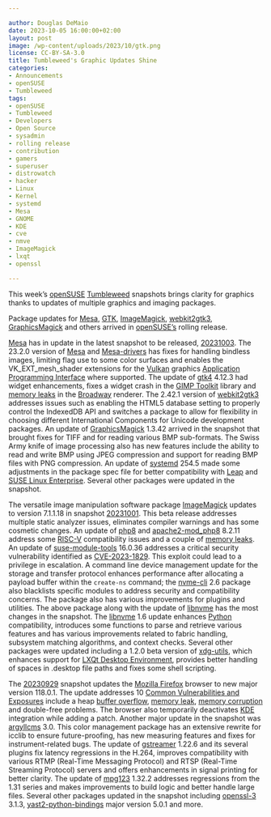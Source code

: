 ```yaml
---

author: Douglas DeMaio 
date: 2023-10-05 16:00:00+02:00
layout: post
image: /wp-content/uploads/2023/10/gtk.png
license: CC-BY-SA-3.0
title: Tumbleweed's Graphic Updates Shine 
categories:
- Announcements
- openSUSE
- Tumbleweed
tags:
- openSUSE
- Tumbleweed
- Developers
- Open Source
- sysadmin
- rolling release
- contribution
- gamers
- superuser
- distrowatch
- hacker
- Linux
- Kernel
- systemd
- Mesa
- GNOME
- KDE
- cve
- nmve
- ImageMagick
- lxqt
- openssl

---
```


This week’s [openSUSE](https://get.opensuse.org/) [Tumbleweed](https://get.opensuse.org/tumbleweed/) snapshots brings clarity for graphics thanks to updates of multiple graphics and imaging packages. 

Package updates for [Mesa](https://www.mesa3d.org/), [GTK](https://www.gtk.org/), [ImageMagick](https://imagemagick.org/index.php), [webkit2gtk3](https://webkitgtk.org/),  [GraphicsMagick](http://www.graphicsmagick.org/) and others arrived in  [openSUSE’s](https://get.opensuse.org/) rolling release. 

[Mesa](https://www.mesa3d.org/) has in update in the latest snapshot to be released, [20231003](https://lists.opensuse.org/archives/list/factory@lists.opensuse.org/thread/75CFXEG2U7FB2XQYPYAI7RWNRWCGZWV7/). The 23.2.0 version of [Mesa](https://www.mesa3d.org/) and [Mesa-drivers](https://www.mesa3d.org/) has fixes for handling bindless images, limiting flag use to some color surfaces and enables the VK_EXT_mesh_shader extensions for the [Vulkan](https://www.vulkan.org/) graphics [Application Programming Interface](https://en.wikipedia.org/wiki/API) where supported. The update of [gtk4](https://www.gtk.org/) 4.12.3 had widget enhancements, fixes a widget crash in the [GIMP Toolkit](https://www.gimp.org/) library and [memory leaks](https://en.wikipedia.org/wiki/Memory_leak) in the [Broadway](https://blogs.gnome.org/alexl/2019/03/29/broadway-adventures-in-gtk4/) renderer. The 2.42.1 version of [webkit2gtk3](https://webkitgtk.org/) addresses issues such as enabling the HTML5 database setting to properly control the IndexedDB API and switches a package to allow for flexibility in choosing different International Components for Unicode development packages. An update of [GraphicsMagick](http://www.graphicsmagick.org/) 1.3.42 arrived in the snapshot that brought fixes for TIFF and for reading various BMP sub-formats. The Swiss Army knife of image processing also has new features include the ability to read and write BMP using JPEG compression and support for reading BMP files with PNG compression. An update of [systemd](https://freedesktop.org/wiki/Software/systemd/) 254.5 made some adjustments in the package spec file for better compatibility with [Leap](https://get.opensuse.org/leap/) and [SUSE Linux Enterprise](https://www.suse.com/products/server/). Several other packages were updated in the snapshot.

The versatile image manipulation software package [ImageMagick](https://imagemagick.org/index.php) updates to version 7.1.1.18 in snapshot [20231001](https://lists.opensuse.org/archives/list/factory@lists.opensuse.org/thread/54VTY2DLJBY5ZVF65QHFWJGYUJUWQVXS/). This beta release addresses multiple static analyzer issues, eliminates compiler warnings and has some cosmetic changes. An update of [php8](https://www.php.net/) and [apache2-mod_php8](https://software.opensuse.org/package/apache2-mod_php8) 8.2.11 address some [RISC-V](https://riscv.org/) compatibility issues and a couple of [memory leaks](https://en.wikipedia.org/wiki/Memory_leak). An update of [suse-module-tools](https://github.com/openSUSE/suse-module-tools) 16.0.36 addresses a critical security vulnerability identified as [CVE-2023-1829](https://www.suse.com/security/cve/CVE-2023-1829.html). This exploit could lead to a privilege in escalation. A command line device management update for the storage and transfer protocol enhances performance after allocating a payload buffer within the `create-ns` command; the [nvme-cli](https://github.com/linux-nvme/nvme-cli) 2.6 package also blacklists specific modules to address security and compatibility concerns. The package also has various improvements for plugins and utilities. The above package along with the update of [libnvme](https://github.com/linux-nvme/libnvme) has the most changes in the snapshot. The [libnvme](https://github.com/linux-nvme/libnvme) 1.6 update enhances [Python](https://www.python.org/) compatibility, introduces some functions to parse and retrieve various features and has various improvements related to fabric handling, subsystem matching algorithms, and context checks. Several other packages were updated including a 1.2.0 beta version of [xdg-utils](https://www.freedesktop.org/wiki/Software/xdg-utils/), which enhances support for [LXQt Desktop Environment](https://lxqt-project.org/), provides better handling of spaces in .desktop file paths and fixes some shell scripting.

The [20230929](https://lists.opensuse.org/archives/list/factory@lists.opensuse.org/thread/F5WHUSQSIXJNDG75UVNNF7RZEYAFZVDZ/) snapshot updates the [Mozilla Firefox](https://www.mozilla.org) browser to new major version 118.0.1. The update addresses 10 [Common Vulnerabilities and Exposures](https://en.wikipedia.org/wiki/Common_Vulnerabilities_and_Exposures) include a heap [buffer overflow](https://en.wikipedia.org/wiki/Buffer_overflow), [memory leak](https://en.wikipedia.org/wiki/Memory_leak), [memory corruption](https://en.wikipedia.org/wiki/Memory_corruption) and double-free problems. The browser also temporarily deactivates [KDE](https://kde.org) integration while adding a patch. Another major update in the snapshot was [argyllcms](https://www.argyllcms.com/) 3.0. This color management package has an extensive rewrite for icclib to ensure future-proofing, has new measuring features and fixes for instrument-related bugs. The update of [gstreamer](https://gstreamer.freedesktop.org/) 1.22.6 and its several plugins fix latency regressions in the H.264, improves compatibility with various RTMP (Real-Time Messaging Protocol) and RTSP (Real-Time Streaming Protocol) servers and offers enhancements in signal printing for better clarity. The update of [mpg123](https://www.mpg123.de/) 1.32.2 addresses regressions from the 1.31 series and makes improvements to build logic and better handle large files. Several other packages updated in the snapshot including [openssl-3](https://www.openssl.org/) 3.1.3, [yast2-python-bindings](https://github.com/yast/yast-python-bindings) major version 5.0.1 and more.

<meta name="openSUSE, Tumbleweed, Developers, sysadmin, user, Open Source, rolling release, gamers, superuser, distrowatch, hacker, Linux, kernel, gnome, cve, nmve, kde, lxqt, firefox, gtk, systemd, mesa, vulkan, amd, graphicmagick, imagemagick" content="HTML,CSS,XML,JavaScript">
